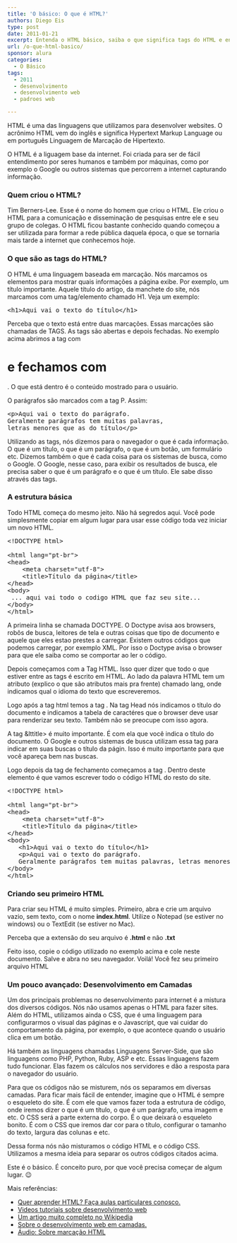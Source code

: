 ```yaml
---
title: 'O básico: O que é HTML?'
authors: Diego Eis
type: post
date: 2011-01-21
excerpt: Entenda o HTML básico, saiba o que significa tags do HTML e entenda como fazer.
url: /o-que-html-basico/
sponsor: alura
categories:
  - O Básico
tags:
  - 2011
  - desenvolvimento
  - desenvolvimento web
  - padroes web

---
```

HTML é uma das linguagens que utilizamos para desenvolver websites. O acrônimo HTML vem do inglês e significa Hypertext Markup Language ou em português Linguagem de Marcação de Hipertexto.

O HTML é a liguagem base da internet. Foi criada para ser de fácil entendimento por seres humanos e também por máquinas, como por exemplo o Google ou outros sistemas que percorrem a internet capturando informação.

### Quem criou o HTML?

Tim Berners-Lee. Esse é o nome do homem que criou o HTML. Ele criou o HTML para a comunicação e disseminação de pesquisas entre ele e seu grupo de colegas. O HTML ficou bastante conhecido quando começou a ser utilizada para formar a rede pública daquela época, o que se tornaria mais tarde a internet que conhecemos hoje.

### O que são as tags do HTML?

O HTML é uma linguagem baseada em marcação. Nós marcamos os elementos para mostrar quais informações a página exibe. Por exemplo, um título importante. Aquele título do artigo, da manchete do site, nós marcamos com uma tag/elemento chamado H1. Veja um exemplo:

<pre class="lang-html">&lt;h1&gt;Aqui vai o texto do t&iacute;tulo&lt;/h1&gt;
</pre>

Perceba que o texto está entre duas marcações. Essas marcações são chamadas de TAGS. As tags são abertas e depois fechadas. No exemplo acima abrimos a tag com **<h1>** e fechamos com **</h1>**. O que está dentro é o conteúdo mostrado para o usuário.

O parágrafos são marcados com a tag P. Assim:

<pre class="lang-html">&lt;p&gt;Aqui vai o texto do par&aacute;grafo. 
Geralmente par&aacute;grafos tem muitas palavras, 
letras menores que as do t&iacute;tulo&lt;/p&gt;
</pre>

Utilizando as tags, nós dizemos para o navegador o que é cada informação. O que é um título, o que é um parágrafo, o que é um botão, um formulário etc. Dizemos também o que é cada coisa para os sistemas de busca, como o Google. O Google, nesse caso, para exibir os resultados de busca, ele precisa saber o que é um parágrafo e o que é um título. Ele sabe disso através das tags.

### A estrutura básica

Todo HTML começa do mesmo jeito. Não há segredos aqui. Você pode simplesmente copiar em algum lugar para usar esse código toda vez iniciar um novo HTML.

<pre class="lang-html">&lt;!DOCTYPE html&gt;

&lt;html lang="pt-br"&gt;
&lt;head&gt;
	&lt;meta charset="utf-8"&gt;
	&lt;title&gt;T&iacute;tulo da p&aacute;gina&lt;/title&gt;
&lt;/head&gt;
&lt;body&gt;
 ... aqui vai todo o codigo HTML que faz seu site...
&lt;/body&gt;
&lt;/html&gt;
</pre>

A primeira linha se chamada DOCTYPE. O Doctype avisa aos browsers, robôs de busca, leitores de tela e outras coisas que tipo de documento e aquele que eles estao prestes a carregar. Existem outros códigos que podemos carregar, por exemplo XML. Por isso o Doctype avisa o browser para que ele saiba como se comportar ao ler o código.

Depois começamos com a Tag HTML. Isso quer dizer que todo o que estiver entre as tags <html></html> é escrito em HTML. Ao lado da palavra HTML tem um atributo (explico o que são atributos mais pra frente) chamado lang, onde indicamos qual o idioma do texto que escreveremos.

Logo após a tag html temos a tag <head>. Na tag Head nós indicamos o título do documento e indicamos a tabela de caractéres que o browser deve usar para renderizar seu texto. Também não se preocupe com isso agora.
  
A tag &lttitle> é muito importante. É com ela que você indica o título do documento. O Google e outros sistemas de busca utilizam essa tag para indicar em suas buscas o título da págin. Isso é muito importante para que você apareça bem nas buscas.

Logo depois da tag de fechamento </head> começamos a tag <body>. Dentro deste elemento é que vamos escrever todo o código HTML do resto do site.

<pre class="lang-html">&lt;!DOCTYPE html&gt;

&lt;html lang="pt-br"&gt;
&lt;head&gt;
	&lt;meta charset="utf-8"&gt;
	&lt;title&gt;T&iacute;tulo da p&aacute;gina&lt;/title&gt;
&lt;/head&gt;
&lt;body&gt;
   &lt;h1&gt;Aqui vai o texto do t&iacute;tulo&lt;/h1&gt;
   &lt;p&gt;Aqui vai o texto do par&aacute;grafo. 
   Geralmente par&aacute;grafos tem muitas palavras, letras menores que as do t&iacute;tulo&lt;/p&gt;
&lt;/body&gt;
&lt;/html&gt;
</pre>

### Criando seu primeiro HTML

Para criar seu HTML é muito simples. Primeiro, abra e crie um arquivo vazio, sem texto, com o nome **index.html**. Utilize o Notepad (se estiver no windows) ou o TextEdit (se estiver no Mac).
  
Perceba que a extensão do seu arquivo é **.html** e não **.txt**

Feito isso, copie o código utilizado no exemplo acima e cole neste documento. Salve e abra no seu navegador. Voilá! Você fez seu primeiro arquivo HTML

### Um pouco avançado: Desenvolvimento em Camadas

Um dos principais problemas no desenvolvimento para internet é a mistura dos diversos códigos. Nós não usamos apenas o HTML para fazer sites. Além do HTML, utilizamos ainda o CSS, que é uma linguagem para configurarmos o visual das páginas e o Javascript, que vai cuidar do comportamento da página, por exemplo, o que acontece quando o usuário clica em um botão.
  
Há também as linguagens chamadas Linguagens Server-Side, que são linguagens como PHP, Python, Ruby, ASP e etc. Essas linguagens fazem tudo funcionar. Elas fazem os cálculos nos servidores e dão a resposta para o navegador do usuário.

Para que os códigos não se misturem, nós os separamos em diversas camadas. Para ficar mais fácil de entender, imagine que o HTML é sempre o esqueleto do site. É com ele que vamos fazer toda a estrutura de código, onde iremos dizer o que é um título, o que é um parágrafo, uma imagem e etc. O CSS será a parte externa do corpo. É o que deixará o esqueleto bonito. É com o CSS que iremos dar cor para o título, configurar o tamanho do texto, largura das colunas e etc.

Dessa forma nós não misturamos o código HTML e o código CSS. Utilizamos a mesma ideia para separar os outros códigos citados acima.

Este é o básico. É conceito puro, por que você precisa começar de algum lugar. 😉

Mais referências:

  * [Quer aprender HTML? Faça aulas particulares conosco.][1]
  * [Videos tutoriais sobre desenvolvimento web][2]
  * [Um artigo muito completo no Wikipedia][3]
  * [Sobre o desenvolvimento web em camadas.][4]
  * [Áudio: Sobre marcação HTML][5]

 [1]: https://tableless.com.br/servicos/aula-particular.php "aula particular de html"
 [2]: https://campus.tableless.com.br/?utm_source=Tableless&utm_medium=linkOqueHTML&utm_campaign=linkCampusOnline
 [3]: https://pt.wikipedia.org/wiki/HTML
 [4]: https://wp.me/p1vY5N-kS
 [5]: https://tableless.com.br/drops-2-a-palavra-marcacao-do-html/ "Drops 2 – A palavra Marcação do HTML"